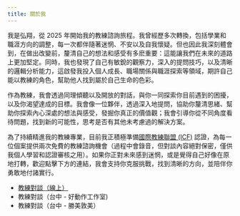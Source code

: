 ```yaml
---
title: 關於我
---
```


我是弘翔，從 2025 年開始我的教練諮詢旅程。我曾經歷多次轉換，包括學業和職涯方向的調整，每一次都伴隨著迷惘、不安以及自我懷疑。但也因此我深刻體會到，在做出改變前，釐清自己的想法和感受有多麽重要：這能讓我們在未來的道路上更加堅定。同時，我也發現了自己有敏銳的觀察力，深入的提問技巧，以及清晰的邏輯分析能力，這啟發我投入個人成長、職場關係與職涯探索等領域，期許自己能以教練的角色，幫助他人找到屬於自己生命的色彩。

作為教練，我會透過同理傾聽以及開放的對話，與你一同探索你目前遇到的困擾，以及你渴望達成的目標。我會像一位夥伴，透過深入地提問，協助你釐清思緒、幫助你探索內心深處的想法與感受，發掘你真正的價值觀；我會引導你從不同角度看待問題，找到新的可能性，思考是否有其他未考慮過的解決方案。

為了持續精進我的教練專業，目前我正積極準備[國際教練聯盟 (ICF)](https://icftaiwan.org/) 認證，為每一位個案提供兩次免費的教練諮詢機會（過程中會錄音，但對談內容絕對保密，僅供我個人學習和認證審核之用）。如果你正對未來感到迷惘，或是覺得自己好像在原地打轉，歡迎點擊下方的連結，我會支持你克服挑戰，找到清晰的方向，並陪伴你勇敢地付諸實行。

+ [教練對談（線上）](https://book.morgen.so/joseanzorro/online-coaching)
+ 教練對談（台中 - 好動作工作室)
+ 教練對談（台中 - 勝美敦美）



